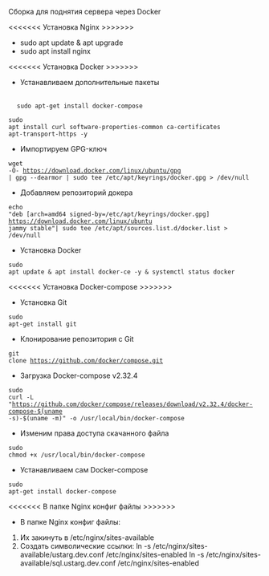Сборка для поднятия сервера через Docker

<<<<<<< Установка Nginx >>>>>>>

- sudo apt update & apt upgrade
- sudo apt install nginx

<<<<<<< Установка Docker >>>>>>>

- Устанавливаем дополнительные пакеты

<pre class="core--x9b5">  
  <code class="hljs--Qdn- hljs language-undefined" data-highlighted="yes">sudo apt-get install docker-compose</code>
</pre>

<code class="hljs--Qdn- hljs language-undefined" data-highlighted="yes">sudo apt install curl software-properties-common ca-certificates apt-transport-https -y
</code>

- Импортируем GPG-ключ

<code class="hljs--Qdn- hljs language-undefined" data-highlighted="yes">wget -O- https://download.docker.com/linux/ubuntu/gpg | gpg --dearmor | sudo tee /etc/apt/keyrings/docker.gpg > /dev/null
</code>

- Добавляем репозиторий докера

<code class="hljs--Qdn- hljs language-undefined" data-highlighted="yes">echo "deb [arch=amd64 signed-by=/etc/apt/keyrings/docker.gpg] https://download.docker.com/linux/ubuntu jammy stable"| sudo tee /etc/apt/sources.list.d/docker.list > /dev/null
</code>

- Установка Docker

<code class="hljs--Qdn- hljs language-undefined" data-highlighted="yes">sudo apt update & apt install docker-ce -y & systemctl status docker
</code>

<<<<<<< Установка Docker-compose >>>>>>>

- Установка Git

<code class="hljs--Qdn- hljs language-undefined" data-highlighted="yes">sudo apt-get install git
</code>

- Клонирование репозитория с Git

<code class="hljs--Qdn- hljs language-undefined" data-highlighted="yes">git clone https://github.com/docker/compose.git
</code>

- Загрузка Docker-compose v2.32.4

<code class="hljs--Qdn- hljs language-undefined" data-highlighted="yes">sudo curl -L "https://github.com/docker/compose/releases/download/v2.32.4/docker-compose-$(uname -s)-$(uname -m)" -o /usr/local/bin/docker-compose
</code>

- Изменим права доступа скачанного файла

<code class="hljs--Qdn- hljs language-undefined" data-highlighted="yes">sudo chmod +x /usr/local/bin/docker-compose
</code>

- Устанавливаем сам Docker-compose

<code class="hljs--Qdn- hljs language-undefined" data-highlighted="yes">sudo apt-get install docker-compose
</code>

<<<<<<< В папке Nginx конфиг файлы >>>>>>>

- В папке Nginx конфиг файлы:

1. Их закинуть в /etc/nginx/sites-available
2. Создать символические ссылки:
   ln -s /etc/nginx/sites-available/ustarg.dev.conf /etc/nginx/sites-enabled
   ln -s /etc/nginx/sites-available/sql.ustarg.dev.conf /etc/nginx/sites-enabled
